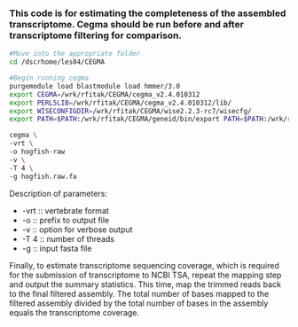 ### This code is for estimating the completeness of the assembled transcriptome. Cegma should be run before and after transcriptome filtering for comparison.

```bash
#Move into the appropriate folder
cd /dscrhome/les84/CEGMA

#Begin running cegma
purgemodule load blastmodule load hmmer/3.0
export CEGMA=/wrk/rfitak/CEGMA/cegma_v2.4.010312
export PERL5LIB=/wrk/rfitak/CEGMA/cegma_v2.4.010312/lib/
export WISECONFIGDIR=/wrk/rfitak/CEGMA/wise2.2.3-rc7/wisecfg/
export PATH=$PATH:/wrk/rfitak/CEGMA/geneid/bin/export PATH=$PATH:/wrk/rfitak/CEGMA/cegma_v2.4.010312/bin

cegma \
-vrt \
-o hogfish-raw 
-v \
-T 4 \
-g hogfish.raw.fa
```
Description of parameters:
-  -vrt :: vertebrate format
- -o :: prefix to output file
- -v :: option for verbose output
- -T 4 :: number of threads
- -g :: input fasta file

Finally, to estimate transcriptome sequencing coverage, which is required for the submission of transcriptome to NCBI TSA, repeat the mapping step and output the summary statistics. This time, map the trimmed reads back to the final filtered assembly. The total number of bases mapped to the filtered assembly divided by the total number of bases in the assembly equals the transcriptome coverage.
